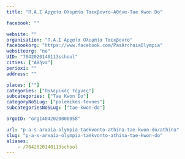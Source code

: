 ```yaml
---
title: "Π.Α.Σ Αρχαία Ολυμπία Ταεκβοντο-Αθήνα-Tae Kwon Do"

facebook: ""

website: ""
organisation: "Π.Α.Σ Αρχαία Ολυμπία Ταεκβοντο"
facebookorg: "https://www.facebook.com/PasArchaiaOlympia"
websiteorg: "no"
UID: "7042020140113school"
cities: ["Αθήνα"]
perioxi: ""
address: ""

places: [""]
categories: ["Πολεμικές τέχνες"]
subcategories: ["Tae Kwon Do"]
categoryNoSLug: ["polemikes-texnes"]
subcategoriesNoSLug: ["tae-kwon-do"]

orgUID: "org14042020000858"

url: "p-a-s-arxaia-olympia-taekvonto-athina-tae-kwon-do/athina"
slug: "p-a-s-arxaia-olympia-taekvonto-athina-tae-kwon-do"
aliases:
    - /7042020140113school
---
```





